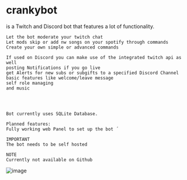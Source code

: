 
# crankybot
is a Twitch and Discord bot that features a lot of functionality.
```
Let the bot moderate your twitch chat
Let mods skip or add nw songs on your spotify through commands
Create your own simple or advanced commands

If used on Discord you can make use of the integrated twitch api as well
posting Notifications if you go live
get Alerts for new subs or subgifts to a specified Discord Channel
basic features like welcome/leave message
self role managing
and music




Bot currently uses SQLite Database.

Planned features:
Fully working web Panel to set up the bot ´

IMPORTANT
The bot needs to be self hosted 

NOTE
Currently not available on Github 

```

![image](https://user-images.githubusercontent.com/68161401/218277653-828481c3-bf32-4756-a8a2-c55d5e6a96ce.png)


